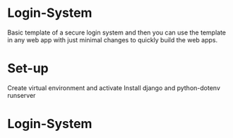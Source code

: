 # Login-System
Basic template of a secure login system and then you can use the template in any web app with just minimal changes to quickly build the web apps.

# Set-up
Create virtual environment and activate
Install django and python-dotenv
runserver
# Login-System
